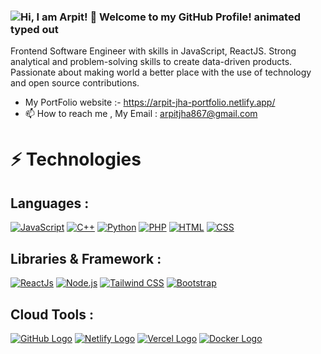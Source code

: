 ### <img src="https://readme-typing-svg.demolab.com?font=Operator+Mono&size=37&duration=2800&pause=2000&color=FAFAFA&center=true&vCenter=true&width=940&height=50&lines=Hi%2C+I'm+Arpit+Welcome+to+my+Github+Profile!" align="middle" alt="Hi, I am Arpit! 👋 Welcome to my GitHub Profile! animated typed out">

Frontend Software Engineer with skills in JavaScript, ReactJS. Strong analytical and problem-solving skills to create data-driven products. Passionate about making world a better place with the use of technology and open source contributions.

- My PortFolio website :- https://arpit-jha-portfolio.netlify.app/
- 📫 How to reach me , My Email : arpitjha867@gmail.com

# ⚡ Technologies

## Languages :

[![JavaScript](https://img.shields.io/badge/Language-JavaScript-yellow?logo=javascript)](https://www.javascript.com/)
[![C++](https://img.shields.io/badge/Language-C++-blue?logo=c%2B%2B)](https://isocpp.org/)
[![Python](https://img.shields.io/badge/Language-Python-green?logo=python)](https://www.python.org/)
[![PHP](https://img.shields.io/badge/Language-PHP-purple?logo=php)](https://www.php.net/)
[![HTML](https://img.shields.io/badge/Language-HTML-orange?logo=html5)](https://developer.mozilla.org/en-US/docs/Web/HTML)
[![CSS](https://img.shields.io/badge/Language-CSS-blue?logo=css3)](https://developer.mozilla.org/en-US/docs/Web/CSS)

## Libraries & Framework :

[![ReactJs](https://img.shields.io/badge/React-61DAFB?logo=react&logoColor=white)](https://reactjs.org/)
[![Node.js](https://img.shields.io/badge/Node.js-339933?logo=node.js&logoColor=white)](https://nodejs.org/)
[![Tailwind CSS](https://img.shields.io/badge/Tailwind%20CSS-38B2AC?logo=tailwind-css&logoColor=white)](https://tailwindcss.com/)
[![Bootstrap](https://img.shields.io/badge/Bootstrap-7952B3?logo=bootstrap&logoColor=white)](https://getbootstrap.com/)

## Cloud Tools :

[![GitHub Logo](https://img.shields.io/badge/GitHub-Used-181717?logo=github)](https://github.com/your_username)
[![Netlify Logo](https://img.shields.io/badge/Netlify-Used-00C7B7?logo=netlify)](https://www.netlify.com)
[![Vercel Logo](https://img.shields.io/badge/Vercel-Used-000000?logo=vercel)](https://vercel.com)
[![Docker Logo](https://img.shields.io/badge/Docker-Used-2496ED?logo=docker)](https://www.docker.com)


<!---
arpitjha867/arpitjha867 is a ✨ special ✨ repository because its `README.md` (this file) appears on your GitHub profile.
You can click the Preview link to take a look at your changes.
--->

